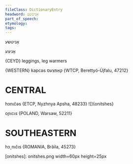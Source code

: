 ```yaml
---
fileClass: DictionaryEntry
headword: אָניטשע
part_of_speech: 
etymology: 
tags: 
---
```

אָניטשע

אָניצע

{CEYD}
leggings, leg warmers

{WESTERN}
kapcəs קאַפּצעס {WTCP, Berettyó-Újfalu, 47212}

CENTRAL
========

hɔnɩčəs {ETCP, Nyzhnya Apsha, 48233}
![]{onitshes}

oɲɩcɩs {POLAND, Warsaw, 52211}

SOUTHEASTERN
==============

hɔ˯nɩčɩs {ROMANIA, Brăila, 45273}


[onitshes]: onitshes.png width=60px height=25px